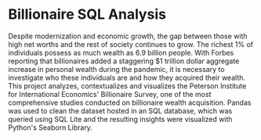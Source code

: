 # Billionaire SQL Analysis

Despite modernization and economic growth, the gap between those with high net worths and the rest of society continues to grow. 
The richest 1% of individuals possess as much wealth as 6.9 billion people. 
With Forbes reporting that billionaires added a staggering $1 trillion dollar aggregate increase in personal wealth during the pandemic, it is necessary to investigate who these individuals are and how they acquired their wealth.
This project analyzes, contextualizes and visualizes the Peterson Institute for International Economics' Billionaire Survey, one of the most comprehensive studies conducted on billionaire wealth acquisition.
Pandas was used to clean the dataset hosted in an SQL database, which was queried using SQL Lite and the resulting insights were visualized with Python's Seaborn Library. 
